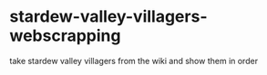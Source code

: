 # stardew-valley-villagers-webscrapping
take stardew valley villagers from the wiki and show them  in order

